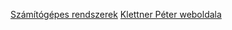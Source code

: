[Számítógépes rendszerek](https://szamrend.inf.elte.hu/)
[Klettner Péter weboldala](https://klettner.web.elte.hu)
